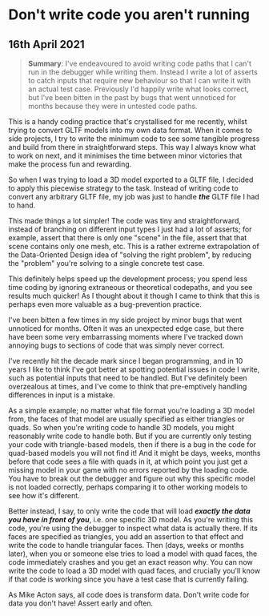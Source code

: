 # Don't write code you aren't running
## 16th April 2021

> **Summary**: I've endeavoured to avoid writing code paths that I can't run in the debugger while writing them. Instead I write a lot of asserts to catch inputs that require new behaviour so that I can write it with an actual test case. Previously I'd happily write what looks correct, but I've been bitten in the past by bugs that went unnoticed for months because they were in untested code paths.

This is a handy coding practice that's crystallised for me recently, whilst trying to convert GLTF models into my own data format. When it comes to side projects, I try to write the minimum code to see some tangible progress and build from there in straightforward steps. This way I always know what to work on next, and it minimises the time between minor victories that make the process fun and rewarding.

So when I was trying to load a 3D model exported to a GLTF file, I decided to apply this piecewise strategy to the task. Instead of writing code to convert any arbitrary GLTF file, my job was just to handle **_the_** GLTF file I had to hand.

This made things a lot simpler! The code was tiny and straightforward, instead of branching on different input types I just had a lot of asserts; for example, assert that there is only one "scene" in the file, assert that that scene contains only one mesh, etc. This is a rather extreme extrapolation of the Data-Oriented Design idea of "solving the right problem", by reducing the "problem" you're solving to a single concrete test case.

This definitely helps speed up the development process; you spend less time coding by ignoring extraneous or theoretical codepaths, and you see results much quicker! As I thought about it though I came to think that this is perhaps even more valuable as a bug-prevention practice.

I've been bitten a few times in my side project by minor bugs that went unnoticed for months. Often it was an unexpected edge case, but there have been some very embarrassing moments where I've tracked down annoying bugs to sections of code that was simply never correct. 

I've recently hit the decade mark since I began programming, and in 10 years I like to think I've got better at spotting potential issues in code I write, such as potential inputs that need to be handled. But I've definitely been overzealous at times, and I've come to think that pre-emptively handling differences in input is a mistake.

As a simple example; no matter what file format you're loading a 3D model from, the faces of that model are usually specified as either triangles or quads. So when you're writing code to handle 3D models, you might reasonably write code to handle both. But if you are currently only testing your code with triangle-based models, then if there is a bug in the code for quad-based models you will not find it! And it might be days, weeks, months before that code sees a file with quads in it, at which point you just get a missing model in your game with no errors reported by the loading code. You have to break out the debugger and figure out why this specific model is not loaded correctly, perhaps comparing it to other working models to see how it's different.

Better instead, I say, to only write the code that will load **_exactly the data you have in front of you_**, i.e. one specific 3D model. As you're writing this code, you're using the debugger to inspect what data is actually there. If its faces are specified as triangles, you add an assertion to that effect and write the code to handle triangular faces. Then (days, weeks or months later), when you or someone else tries to load a model with quad faces, the code immediately crashes and you get an exact reason why. You can now write the code to load a 3D model with quad faces, and crucially you'll know if that code is working since you have a test case that is currently failing.

As Mike Acton says, all code does is transform data. Don't write code for data you don't have! Assert early and often.